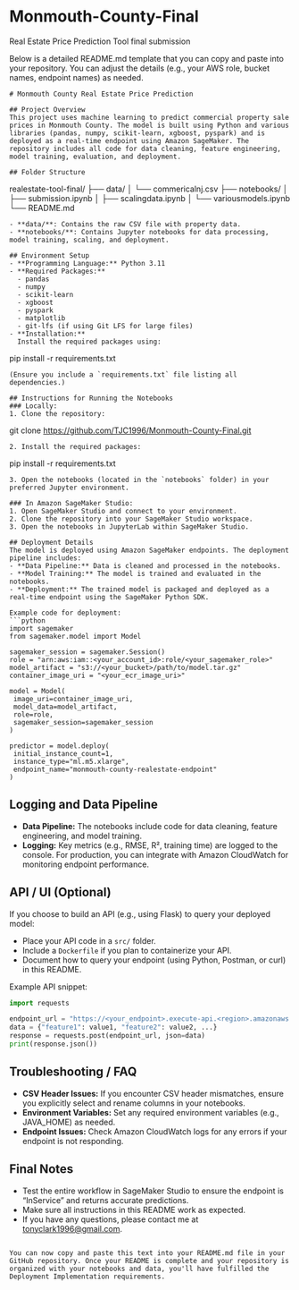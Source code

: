 # Monmouth-County-Final
Real Estate Price Prediction Tool final submission

Below is a detailed README.md template that you can copy and paste into your repository. You can adjust the details (e.g., your AWS role, bucket names, endpoint names) as needed.

```
# Monmouth County Real Estate Price Prediction

## Project Overview
This project uses machine learning to predict commercial property sale prices in Monmouth County. The model is built using Python and various libraries (pandas, numpy, scikit-learn, xgboost, pyspark) and is deployed as a real-time endpoint using Amazon SageMaker. The repository includes all code for data cleaning, feature engineering, model training, evaluation, and deployment.

## Folder Structure
```
realestate-tool-final/
├── data/
│   └── commericalnj.csv
├── notebooks/
│   ├── submission.ipynb
│   ├── scalingdata.ipynb
│   └── variousmodels.ipynb
└── README.md
```
- **data/**: Contains the raw CSV file with property data.
- **notebooks/**: Contains Jupyter notebooks for data processing, model training, scaling, and deployment.

## Environment Setup
- **Programming Language:** Python 3.11
- **Required Packages:**
  - pandas
  - numpy
  - scikit-learn
  - xgboost
  - pyspark
  - matplotlib
  - git-lfs (if using Git LFS for large files)
- **Installation:**  
  Install the required packages using:
  ```
  pip install -r requirements.txt
  ```
  (Ensure you include a `requirements.txt` file listing all dependencies.)

## Instructions for Running the Notebooks
### Locally:
1. Clone the repository:
   ```
   git clone https://github.com/TJC1996/Monmouth-County-Final.git
   ```
2. Install the required packages:
   ```
   pip install -r requirements.txt
   ```
3. Open the notebooks (located in the `notebooks` folder) in your preferred Jupyter environment.

### In Amazon SageMaker Studio:
1. Open SageMaker Studio and connect to your environment.
2. Clone the repository into your SageMaker Studio workspace.
3. Open the notebooks in JupyterLab within SageMaker Studio.

## Deployment Details
The model is deployed using Amazon SageMaker endpoints. The deployment pipeline includes:
- **Data Pipeline:** Data is cleaned and processed in the notebooks.
- **Model Training:** The model is trained and evaluated in the notebooks.
- **Deployment:** The trained model is packaged and deployed as a real-time endpoint using the SageMaker Python SDK.

Example code for deployment:
```python
import sagemaker
from sagemaker.model import Model

sagemaker_session = sagemaker.Session()
role = "arn:aws:iam::<your_account_id>:role/<your_sagemaker_role>"
model_artifact = "s3://<your_bucket>/path/to/model.tar.gz"
container_image_uri = "<your_ecr_image_uri>"

model = Model(
    image_uri=container_image_uri,
    model_data=model_artifact,
    role=role,
    sagemaker_session=sagemaker_session
)

predictor = model.deploy(
    initial_instance_count=1,
    instance_type="ml.m5.xlarge",
    endpoint_name="monmouth-county-realestate-endpoint"
)
```

## Logging and Data Pipeline
- **Data Pipeline:** The notebooks include code for data cleaning, feature engineering, and model training.
- **Logging:** Key metrics (e.g., RMSE, R², training time) are logged to the console. For production, you can integrate with Amazon CloudWatch for monitoring endpoint performance.

## API / UI (Optional)
If you choose to build an API (e.g., using Flask) to query your deployed model:
- Place your API code in a `src/` folder.
- Include a `Dockerfile` if you plan to containerize your API.
- Document how to query your endpoint (using Python, Postman, or curl) in this README.

Example API snippet:
```python
import requests

endpoint_url = "https://<your_endpoint>.execute-api.<region>.amazonaws.com/prod"
data = {"feature1": value1, "feature2": value2, ...}
response = requests.post(endpoint_url, json=data)
print(response.json())
```

## Troubleshooting / FAQ
- **CSV Header Issues:** If you encounter CSV header mismatches, ensure you explicitly select and rename columns in your notebooks.
- **Environment Variables:** Set any required environment variables (e.g., JAVA_HOME) as needed.
- **Endpoint Issues:** Check Amazon CloudWatch logs for any errors if your endpoint is not responding.

## Final Notes
- Test the entire workflow in SageMaker Studio to ensure the endpoint is “InService” and returns accurate predictions.
- Make sure all instructions in this README work as expected.
- If you have any questions, please contact me at [tonyclark1996@gmail.com](mailto:tonyclark1996@gmail.com).

```

You can now copy and paste this text into your README.md file in your GitHub repository. Once your README is complete and your repository is organized with your notebooks and data, you'll have fulfilled the Deployment Implementation requirements.
